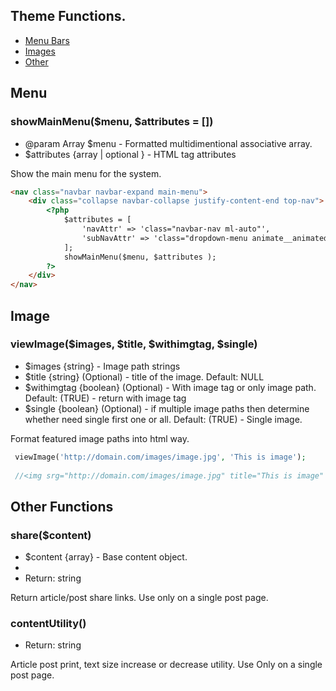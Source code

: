 ## Theme Functions.
 * [Menu Bars](theme-functions.md#menu)
 * [Images](theme-functions.md#image)
 * [Other](theme-functions.md#other)


## Menu

### showMainMenu($menu, $attributes = [])
 * @param Array $menu - Formatted multidimentional associative array.
 * $attributes {array | optional }  - HTML tag attributes

Show the main menu for the system.

```html
<nav class="navbar navbar-expand main-menu">				  
	<div class="collapse navbar-collapse justify-content-end top-nav">		
		<?php 
			$attributes = [
				'navAttr' => 'class="navbar-nav ml-auto"',
				'subNavAttr' => 'class="dropdown-menu animate__animated animate__fadeIn animate__faster"'
			];
			showMainMenu($menu, $attributes );
		?>
	</div>																
</nav>
```




## Image

### viewImage($images, $title, $withimgtag, $single)
 * $images {string} - Image path strings
 * $title {string} (Optional) - title of the image. Default: NULL
 * $withimgtag {boolean} (Optional) - With image tag or only image path. Default: (TRUE) - return with image tag
 * $single {boolean} (Optional) - if multiple image paths then determine whether need single first one or all. Default: (TRUE) - Single image.
 
 Format featured image paths into html way. 
 
 ```php
  viewImage('http://domain.com/images/image.jpg', 'This is image');
  
  //<img srg="http://domain.com/images/image.jpg" title="This is image" />
 
 ```
 
 
 
 ## Other Functions
 
### share($content)
* $content {array} - Base content object.
* 
* Return: string

Return article/post share links. Use only on a single post page.


### contentUtility()
* Return: string

Article post print, text size increase or decrease utility. Use Only on a single post page.




 
